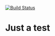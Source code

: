 
[![Build Status](https://cloud.drone.io/api/badges/ilya-zz/znak/status.svg)](https://cloud.drone.io/ilya-zz/znak)

Just a test
===

